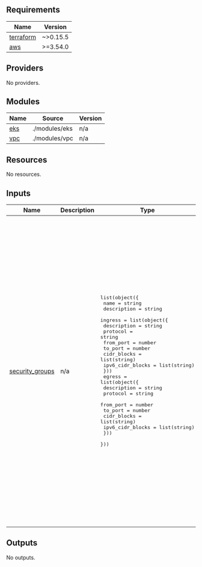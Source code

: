 ## Requirements

| Name | Version |
|------|---------|
| <a name="requirement_terraform"></a> [terraform](#requirement\_terraform) | ~>0.15.5 |
| <a name="requirement_aws"></a> [aws](#requirement\_aws) | >=3.54.0 |

## Providers

No providers.

## Modules

| Name | Source | Version |
|------|--------|---------|
| <a name="module_eks"></a> [eks](#module\_eks) | ./modules/eks | n/a |
| <a name="module_vpc"></a> [vpc](#module\_vpc) | ./modules/vpc | n/a |

## Resources

No resources.

## Inputs

| Name | Description | Type | Default | Required |
|------|-------------|------|---------|:--------:|
| <a name="input_security_groups"></a> [security\_groups](#input\_security\_groups) | n/a | <pre>list(object({<br>    name        = string<br>    description = string<br>    ingress = list(object({<br>      description      = string<br>      protocol         = string<br>      from_port        = number<br>      to_port          = number<br>      cidr_blocks      = list(string)<br>      ipv6_cidr_blocks = list(string)<br>    }))<br>    egress = list(object({<br>      description      = string<br>      protocol         = string<br>      from_port        = number<br>      to_port          = number<br>      cidr_blocks      = list(string)<br>      ipv6_cidr_blocks = list(string)<br>    }))<br>  }))</pre> | <pre>[<br>  {<br>    "description": "Inbound & Outbound traffic for custom-security-group",<br>    "egress": [<br>      {<br>        "cidr_blocks": [<br>          "0.0.0.0/0"<br>        ],<br>        "description": "Allow all outbound traffic",<br>        "from_port": 0,<br>        "ipv6_cidr_blocks": [<br>          "::/0"<br>        ],<br>        "protocol": "-1",<br>        "to_port": 0<br>      }<br>    ],<br>    "ingress": [<br>      {<br>        "cidr_blocks": [<br>          "0.0.0.0/0"<br>        ],<br>        "description": "Allow HTTPS",<br>        "from_port": 443,<br>        "ipv6_cidr_blocks": null,<br>        "protocol": "tcp",<br>        "to_port": 443<br>      },<br>      {<br>        "cidr_blocks": [<br>          "0.0.0.0/0"<br>        ],<br>        "description": "Allow HTTP",<br>        "from_port": 80,<br>        "ipv6_cidr_blocks": null,<br>        "protocol": "tcp",<br>        "to_port": 80<br>      }<br>    ],<br>    "name": "custom-security-group"<br>  }<br>]</pre> | no |

## Outputs

No outputs.
